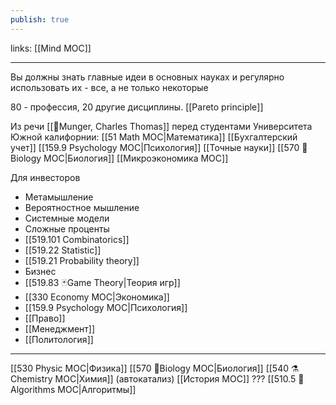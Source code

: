 ```yaml
---
publish: true
---
```

links: [[Mind MOC]]

---

Вы должны знать главные идеи в основных науках и регулярно использовать их - все, а не только некоторые

80 - профессия, 20 другие дисциплины. [[Pareto principle]]

Из речи [[👤Munger, Charles Thomas]] перед студентами Университета Южной калифорнии:
[[51 Math MOC|Математика]]
[[Бухгалтерский учет]]
[[159.9 Psychology MOC|Психология]]
[[Точные науки]]
[[570 🌱Biology MOC|Биология]]
[[Микроэкономика MOC]]

Для инвесторов
- Метамышление
- Вероятностное мышление
- Системные модели
- Сложные проценты
- [[519.101 Combinatorics]]
- [[519.22 Statistic]]
- [[519.21  Probability theory]]
- Бизнес
- [[519.83 🃏Game Theory|Теория игр]]
- [[330 Economy MOC|Экономика]]
- [[159.9 Psychology MOC|Психология]]
- [[Право]]
- [[Менеджмент]]
- [[Политология]]
---
[[530 Physic MOC|Физика]]
[[570 🌱Biology MOC|Биология]]
[[540 ⚗️ Chemistry MOC|Химия]] (автокатализ)
[[История MOC]] ???
[[510.5 🐜Algorithms MOC|Алгоритмы]]
